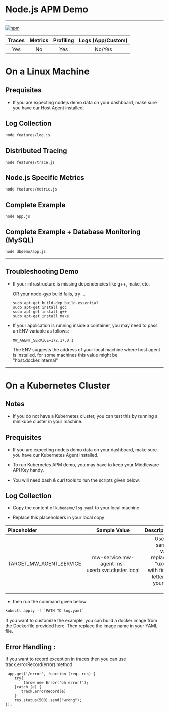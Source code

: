 # Node.js APM Demo

---------------------
[![npm](https://img.shields.io/npm/v/%40middleware.io%2Fnode-apm)](https://www.npmjs.com/package/@middleware.io/node-apm)


|  Traces  |  Metrics  |  Profiling  |  Logs (App/Custom)  |
|:--------:|:---------:|:-----------:|:-------------------:|
|   Yes    |    No     |     Yes     |       No/Yes        |

# On a Linux Machine

## Prequisites

* If you are expecting nodejs demo data on your dashboard, make sure you have our Host Agent installed.

## Log Collection
```
node features/log.js
```

## Distributed Tracing
```
node features/trace.js
```

## Node.js Specific Metrics
```
node features/metric.js
```

## Complete Example
```
node app.js
```

## Complete Example + Database Monitoring (MySQL)
```
node dbdemo/app.js
```

---------------------------------

## Troubleshooting Demo
* If your infrastructure is missing dependencies like g++, make, etc.

    OR your node-gyp build fails, try ...
    ```
    sudo apt-get build-dep build-essential
    sudo apt-get install gcc
    sudo apt-get install g++
    sudo apt-get install make
    ```

* If your application is running inside a container, you may need to pass an ENV variable as follows:

  `MW_AGENT_SERVICE=172.17.0.1`
  
  The ENV suggests the address of your local machine where host agent is installed, for some machines this value might be "host.docker.internal"

---------------------

# On a Kubernetes Cluster

## Notes


* If you do not have a Kubernetes cluster, you can test this by running a minikube cluster in your machine.
## Prequisites

* If you are expecting nodejs demo data on your dashboard, make sure you have our Kubernetes Agent installed.

* To run Kubernetes APM demo, you may have to keep your Middleware API Key handy.

* You will need bash & curl tools to run the scripts given below.

## Log Collection

* Copy the content of `kubedemo/log.yaml` to your local machine

* Replace this placeholders in your local copy

| Placeholder      | Sample Value | Description     |
| :---             |    :----:    |          ---: |
| TARGET_MW_AGENT_SERVICE        | mw-service.mw-agent-ns-uxerb.svc.cluster.local         | Use the sample value replacing  "uxerb" with first 5 letters of your API Key      |

* then run the command given below

```
kubectl apply -f `PATH TO log.yaml`
```

If you want to customize the example, you can build a docker image from the Dockerfile provided here. Then replace the image name in your YAML file.

## Error Handling :

If you want to record exception in traces then you can use track.errorRecord(error) method.

```
 app.get('/error', function (req, res) {
    try{
        throw new Error('oh error!');
    }catch (e) {
       track.errorRecord(e)
    }
    res.status(500).send("wrong");
});
 


